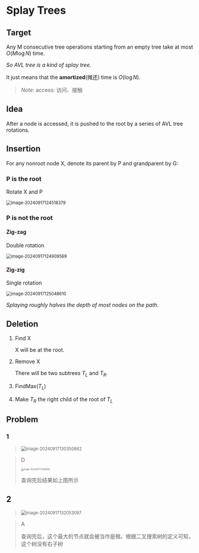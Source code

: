 # Splay Trees

## Target

Any M consecutive tree operations starting from an empty tree take at most $O(M \log N)$ time.

*So AVL tree is a kind of splay tree.*

It just means that the **amortized**(摊还) time is $O(\log N)$.

> *Note*: access: 访问、接触

## Idea

After a node is accessed, it is pushed to the root by a series of AVL tree rotations.

## Insertion

For any nonroot node X, denote its parent by P and grandparent by G:

### P is the root

Rotate X and P

<img src="../assets/image-20240917124518379.png" alt="image-20240917124518379" style="zoom:80%;display:block;margin:0 auto;" />

### P is not the root

#### Zig-zag

Double rotation

<img src="../assets/image-20240917124909569.png" alt="image-20240917124909569" style="zoom:80%;display:block;margin:0 auto;" />

#### Zig-zig

Single rotation

<img src="../assets/image-20240917125048610.png" alt="image-20240917125048610" style="zoom:80%;display:block;margin:0 auto;" />

*Splaying roughly halves the depth of most nodes on the path.*

## Deletion

1. Find X

   X will be at the root.

2. Remove X

   There will be two subtrees $T_L$ and $T_R$.

3. FindMax($T_L$)

4. Make $T_R$ the right child of the root of $T_L$

## Problem

### 1

> <img src="../assets/image-20240917130350862.png" alt="image-20240917130350862" style="zoom:80%;display:block;margin:0 auto;" />

> D
>
> <img src="../assets/image-20240917131818162.png" alt="image-20240917131818162" style="zoom:40%;display:block;margin:0 auto;" />
>
> 查询完后结果如上图所示

## 2

> <img src="../assets/image-20240917132053097.png" alt="image-20240917132053097" style="zoom:80%;display:block;margin:0 auto;" />

> A
>
> 查询完后，这个最大的节点就会被当作是根。根据二叉搜索树的定义可知，这个树没有右子树

